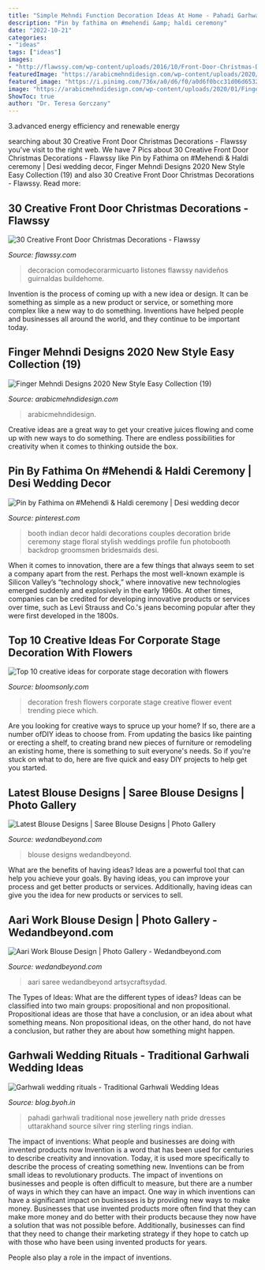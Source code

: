 ```yaml
---
title: "Simple Mehndi Function Decoration Ideas At Home - Pahadi Garhwali Traditional Nose Jewellery Nath Pride Dresses Uttarakhand Source Silver Ring Sterling Rings Indian"
description: "Pin by fathima on #mehendi &amp; haldi ceremony"
date: "2022-10-21"
categories:
- "ideas"
tags: ["ideas"]
images:
- "http://flawssy.com/wp-content/uploads/2016/10/Front-Door-Christmas-Decorations.images.jpg"
featuredImage: "https://arabicmehndidesign.com/wp-content/uploads/2020/01/Finger-Mehndi-Designs-2020-New-Style-Easy-Collection-19.jpg"
featured_image: "https://i.pinimg.com/736x/a0/d6/f0/a0d6f0bcc31d06d65322276ed4af52c3.jpg"
image: "https://arabicmehndidesign.com/wp-content/uploads/2020/01/Finger-Mehndi-Designs-2020-New-Style-Easy-Collection-19.jpg"
ShowToc: true
author: "Dr. Teresa Gorczany"
---
```



3.advanced energy efficiency and renewable energy

	

		
searching about 30 Creative Front Door Christmas Decorations - Flawssy you've visit to the right web. We have 7 Pics about 30 Creative Front Door Christmas Decorations - Flawssy like Pin by Fathima on #Mehendi &amp; Haldi ceremony | Desi wedding decor, Finger Mehndi Designs 2020 New Style Easy Collection (19) and also 30 Creative Front Door Christmas Decorations - Flawssy. Read more:
		
    
## 30 Creative Front Door Christmas Decorations - Flawssy

<img loading=lazy src="http://flawssy.com/wp-content/uploads/2016/10/Front-Door-Christmas-Decorations.images.jpg" onerror="this.onerror=null;this.src='https://tse4.mm.bing.net/th?id=OIP.E7hGrnynwiftemLU9bI28AHaKZ&amp;pid=15.1';" alt="30 Creative Front Door Christmas Decorations - Flawssy">

_Source: flawssy.com_

>decoracion comodecorarmicuarto listones flawssy navideños guirnaldas buildehome. 

	

Invention is the process of coming up with a new idea or design. It can be something as simple as a new product or service, or something more complex like a new way to do something. Inventions have helped people and businesses all around the world, and they continue to be important today.

    
## Finger Mehndi Designs 2020 New Style Easy Collection (19)

<img loading=lazy src="https://arabicmehndidesign.com/wp-content/uploads/2020/01/Finger-Mehndi-Designs-2020-New-Style-Easy-Collection-19.jpg" onerror="this.onerror=null;this.src='https://tse1.mm.bing.net/th?id=OIP.gyqumkY6dwestgJ1sPqxXwHaHa&amp;pid=15.1';" alt="Finger Mehndi Designs 2020 New Style Easy Collection (19)">

_Source: arabicmehndidesign.com_

>arabicmehndidesign. 

	

Creative ideas are a great way to get your creative juices flowing and come up with new ways to do something. There are endless possibilities for creativity when it comes to thinking outside the box.

    
## Pin By Fathima On #Mehendi &amp; Haldi Ceremony | Desi Wedding Decor

<img loading=lazy src="https://i.pinimg.com/736x/a0/d6/f0/a0d6f0bcc31d06d65322276ed4af52c3.jpg" onerror="this.onerror=null;this.src='https://tse1.mm.bing.net/th?id=OIP.YTZ-eCP7GoCiwb9Gsy6raQHaLH&amp;pid=15.1';" alt="Pin by Fathima on #Mehendi &amp; Haldi ceremony | Desi wedding decor">

_Source: pinterest.com_

>booth indian decor haldi decorations couples decoration bride ceremony stage floral stylish weddings profile fun photobooth backdrop groomsmen bridesmaids desi. 

	

When it comes to innovation, there are a few things that always seem to set a company apart from the rest. Perhaps the most well-known example is Silicon Valley’s “technology shock,” where innovative new technologies emerged suddenly and explosively in the early 1960s. At other times, companies can be credited for developing innovative products or services over time, such as Levi Strauss and Co.'s jeans becoming popular after they were first developed in the 1800s.

    
## Top 10 Creative Ideas For Corporate Stage Decoration With Flowers

<img loading=lazy src="https://www.bloomsonly.com/wpblog/wp-content/uploads/2019/10/2-525x700.jpg" onerror="this.onerror=null;this.src='https://tse4.mm.bing.net/th?id=OIP.MsRVwHx60bT6xJtZdoH9zQHaJ4&amp;pid=15.1';" alt="Top 10 creative ideas for corporate stage decoration with flowers">

_Source: bloomsonly.com_

>decoration fresh flowers corporate stage creative flower event trending piece which. 

	

Are you looking for creative ways to spruce up your home? If so, there are a number ofDIY ideas to choose from. From updating the basics like painting or erecting a shelf, to creating brand new pieces of furniture or remodeling an existing home, there is something to suit everyone's needs. So if you're stuck on what to do, here are five quick and easy DIY projects to help get you started.

    
## Latest Blouse Designs | Saree Blouse Designs | Photo Gallery

<img loading=lazy src="http://www.wedandbeyond.com/images/photo_gallery/category-images/108-17113049jpg.jpg" onerror="this.onerror=null;this.src='https://tse4.mm.bing.net/th?id=OIP.t7vHpyWuMRBnAbEHn-mE_gHaLJ&amp;pid=15.1';" alt="Latest Blouse Designs | Saree Blouse Designs | Photo Gallery">

_Source: wedandbeyond.com_

>blouse designs wedandbeyond. 

	

What are the benefits of having ideas?
Ideas are a powerful tool that can help you achieve your goals. By having ideas, you can improve your process and get better products or services. Additionally, having ideas can give you the idea for new products or services to sell.

    
## Aari Work Blouse Design | Photo Gallery - Wedandbeyond.com

<img loading=lazy src="https://www.wedandbeyond.com/images/photo_gallery/category-images/12-17041459jpg.jpg" onerror="this.onerror=null;this.src='https://tse4.mm.bing.net/th?id=OIP.1V6UA-48EwM0x8_juYi3GQHaHa&amp;pid=15.1';" alt="Aari Work Blouse Design | Photo Gallery - Wedandbeyond.com">

_Source: wedandbeyond.com_

>aari saree wedandbeyond artsycraftsydad. 

	

The Types of Ideas: What are the different types of ideas?
Ideas can be classified into two main groups: propositional and non propositional. Propositional ideas are those that have a conclusion, or an idea about what something means. Non propositional ideas, on the other hand, do not have a conclusion, but rather they are about how something might happen.

    
## Garhwali Wedding Rituals - Traditional Garhwali Wedding Ideas

<img loading=lazy src="http://blog.byoh.in/wp-content/uploads/2016/04/tehri-nath.jpg" onerror="this.onerror=null;this.src='https://tse2.mm.bing.net/th?id=OIP.v-HwqXPnr8FeKl6CNOpXEwHaE7&amp;pid=15.1';" alt="Garhwali wedding rituals - Traditional Garhwali Wedding Ideas">

_Source: blog.byoh.in_

>pahadi garhwali traditional nose jewellery nath pride dresses uttarakhand source silver ring sterling rings indian. 

	

The impact of inventions: What people and businesses are doing with invented products now
Invention is a word that has been used for centuries to describe creativity and innovation. Today, it is used more specifically to describe the process of creating something new. Inventions can be from small ideas to revolutionary products. The impact of inventions on businesses and people is often difficult to measure, but there are a number of ways in which they can have an impact. 
One way in which inventions can have a significant impact on businesses is by providing new ways to make money. Businesses that use invented products more often find that they can make more money and do better with their products because they now have a solution that was not possible before. Additionally, businesses can find that they need to change their marketing strategy if they hope to catch up with those who have been using invented products for years. 

People also play a role in the impact of inventions.

